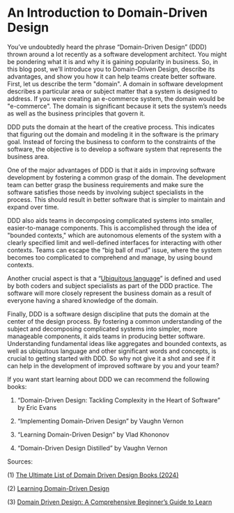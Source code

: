 # An Introduction to Domain-Driven Design

You’ve undoubtedly heard the phrase “Domain-Driven Design” (DDD) thrown around a lot recently as a software development architect. You might be pondering what it is and why it is gaining popularity in business. So, in this blog post, we’ll introduce you to Domain-Driven Design, describe its advantages, and show you how it can help teams create better software. First, let us describe the term "domain". A domain in software development describes a particular area or subject matter that a system is designed to address. If you were creating an e-commerce system, the domain would be "e-commerce". The domain is significant because it sets the system’s needs as well as the business principles that govern it.

DDD puts the domain at the heart of the creative process. This indicates that figuring out the domain and modeling it in the software is the primary goal. Instead of forcing the business to conform to the constraints of the software, the objective is to develop a software system that represents the business area.

One of the major advantages of DDD is that it aids in improving software development by fostering a common grasp of the domain. The development team can better grasp the business requirements and make sure the software satisfies those needs by involving subject specialists in the process. This should result in better software that is simpler to maintain and expand over time.

DDD also aids teams in decomposing complicated systems into smaller, easier-to-manage components. This is accomplished through the idea of "bounded contexts," which are autonomous elements of the system with a clearly specified limit and well-defined interfaces for interacting with other contexts. Teams can escape the “big ball of mud” issue, where the system becomes too complicated to comprehend and manage, by using bound contexts.

Another crucial aspect is that a “[Ubiquitous language](https://martinfowler.com/bliki/UbiquitousLanguage.html)” is defined and used by both coders and subject specialists as part of the DDD practice. The software will more closely represent the business domain as a result of everyone having a shared knowledge of the domain.

Finally, DDD is a software design discipline that puts the domain at the center of the design process. By fostering a common understanding of the subject and decomposing complicated systems into simpler, more manageable components, it aids teams in producing better software. Understanding fundamental ideas like aggregates and bounded contexts, as well as ubiquitous language and other significant words and concepts, is crucial to getting started with DDD. So why not give it a shot and see if it can help in the development of improved software by you and your team?

If you want start learning about DDD we can recommend the following books:

1. “Domain-Driven Design: Tackling Complexity in the Heart of Software” by Eric Evans

2. “Implementing Domain-Driven Design” by Vaughn Vernon

3. “Learning Domain-Driven Design” by Vlad Khononov

4. “Domain-Driven Design Distilled” by Vaughn Vernon

Sources:

(1) [The Ultimate List of Domain Driven Design Books (2024)](https://www.workingsoftware.dev/the-ultimate-list-of-domain-driven-design-books-in-2024/)

(2) [Learning Domain-Driven Design](https://www.oreilly.com/library/view/learning-domain-driven-design/9781098100124/)

(3) [Domain Driven Design: A Comprehensive Beginner’s Guide to Learn](https://books.google.de/books/about/Domain_Driven_Design.html?id=q7OazAEACAAJ&redir_esc=y)
